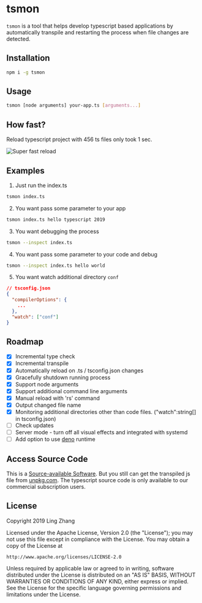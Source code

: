 # tsmon

`tsmon` is a tool that helps develop typescript based applications by automatically transpile and restarting the process when file changes are detected.

## Installation

```bash
npm i -g tsmon
```

## Usage

```bash
tsmon [node arguments] your-app.ts [arguments...]
```

## How fast?

Reload typescript project with 456 ts files only took 1 sec.

![Super fast reload](https://raw.githubusercontent.com/agentframework/tsmon/master/reload-time.png)

## Examples

1. Just run the index.ts

```bash
tsmon index.ts
```

2. You want pass some parameter to your app

```bash
tsmon index.ts hello typescript 2019
```

3. You want debugging the process

```bash
tsmon --inspect index.ts
```

4. You want pass some parameter to your code and debug

```bash
tsmon --inspect index.ts hello world
```

5. You want watch additional directory `conf`

```json
// tsconfig.json
{
  "compilerOptions": {
    ...
  },
  "watch": ["conf"]
}
```

## Roadmap
- [x] Incremental type check
- [x] Incremental transpile
- [x] Automatically reload on .ts / tsconfig.json changes
- [x] Gracefully shutdown running process
- [x] Support node arguments
- [x] Support additional command line arguments
- [x] Manual reload with 'rs' command
- [x] Output changed file name
- [x] Monitoring additional directories other than code files. ("watch":string[] in tsconfig.json)
- [ ] Check updates
- [ ] Server mode - turn off all visual effects and integrated with systemd
- [ ] Add option to use [deno](https://github.com/denoland/deno) runtime

## Access Source Code

This is a [Source-available Software](https://en.wikipedia.org/wiki/Source-available_software). But you still can get the transpiled js file from [unpkg.com](https://unpkg.com/tsmon@0.2.1/bin/standalone). The typescript source code is only available to our commercial subscription users.

## License

Copyright 2019 Ling Zhang

Licensed under the Apache License, Version 2.0 (the "License");
you may not use this file except in compliance with the License.
You may obtain a copy of the License at

    http://www.apache.org/licenses/LICENSE-2.0

Unless required by applicable law or agreed to in writing, software
distributed under the License is distributed on an "AS IS" BASIS,
WITHOUT WARRANTIES OR CONDITIONS OF ANY KIND, either express or implied.
See the License for the specific language governing permissions and
limitations under the License.
